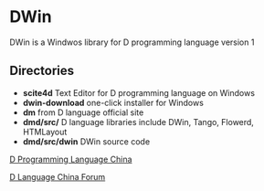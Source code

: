 DWin
====

DWin is a Windwos library for  D programming language version 1

## Directories
* **scite4d** Text Editor for D programming language on Windows
* **dwin-download**  one-click installer for Windows
* **dm**  from D language official site
* **dmd/src/** D language libraries include DWin, Tango, Flowerd, HTMLayout
* **dmd/src/dwin**  DWin source code


[D Programming Language China](http://www.d-programming-language-china.org)

[D Language China Forum](http://bbs.d-programming-language-china.org)



